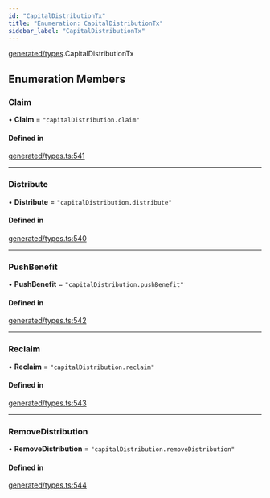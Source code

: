 ```yaml
---
id: "CapitalDistributionTx"
title: "Enumeration: CapitalDistributionTx"
sidebar_label: "CapitalDistributionTx"
---
```


[generated/types](../../../../modules/Generated/Types/Types.md).CapitalDistributionTx

## Enumeration Members

### Claim

• **Claim** = ``"capitalDistribution.claim"``

#### Defined in

[generated/types.ts:541](https://github.com/PolymeshAssociation/polymesh-sdk/blob/fedc4714f/src/generated/types.ts#L541)

___

### Distribute

• **Distribute** = ``"capitalDistribution.distribute"``

#### Defined in

[generated/types.ts:540](https://github.com/PolymeshAssociation/polymesh-sdk/blob/fedc4714f/src/generated/types.ts#L540)

___

### PushBenefit

• **PushBenefit** = ``"capitalDistribution.pushBenefit"``

#### Defined in

[generated/types.ts:542](https://github.com/PolymeshAssociation/polymesh-sdk/blob/fedc4714f/src/generated/types.ts#L542)

___

### Reclaim

• **Reclaim** = ``"capitalDistribution.reclaim"``

#### Defined in

[generated/types.ts:543](https://github.com/PolymeshAssociation/polymesh-sdk/blob/fedc4714f/src/generated/types.ts#L543)

___

### RemoveDistribution

• **RemoveDistribution** = ``"capitalDistribution.removeDistribution"``

#### Defined in

[generated/types.ts:544](https://github.com/PolymeshAssociation/polymesh-sdk/blob/fedc4714f/src/generated/types.ts#L544)
